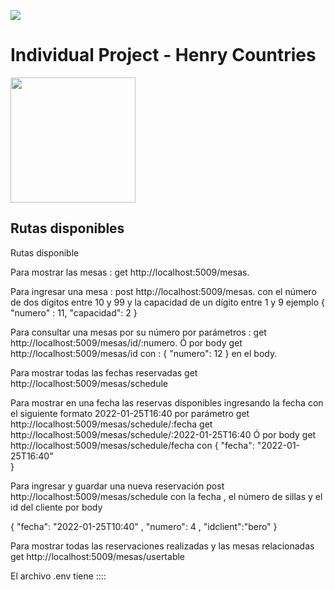 <p align='left'>
    <img src='https://static.wixstatic.com/media/85087f_0d84cbeaeb824fca8f7ff18d7c9eaafd~mv2.png/v1/fill/w_160,h_30,al_c,q_85,usm_0.66_1.00_0.01/Logo_completo_Color_1PNG.webp' </img>
</p>

# Individual Project - Henry Countries

<p align="left">
  <img height="200" src="./countries.png" />
</p>

## Rutas disponibles



Rutas disponible 


Para mostrar las mesas     :     get     http://localhost:5009/mesas.


Para ingresar una mesa     :
    post     http://localhost:5009/mesas.
con el número de dos dígitos entre 10 y 99 y la capacidad de un dígito entre 1 y 9 
ejemplo
{
 "numero" : 11,
 "capacidad": 2
}



Para consultar una mesas por su número por parámetros    : 
get       http://localhost:5009/mesas/id/:numero.
Ó
por body    get    http://localhost:5009/mesas/id
con :
{ 
   "numero": 12 
}
en el body.



Para mostrar todas las fechas reservadas 
  get    http://localhost:5009/mesas/schedule



Para mostrar en una fecha las reservas disponibles ingresando la fecha con el siguiente formato 2022-01-25T16:40 por parámetro 
get    http://localhost:5009/mesas/schedule/:fecha
get    http://localhost:5009/mesas/schedule/:2022-01-25T16:40
   Ó
por body
get    http://localhost:5009/mesas/schedule/fecha
con
 { 
 "fecha": "2022-01-25T16:40"   
}


Para ingresar y guardar una nueva reservación
 post     http://localhost:5009/mesas/schedule 
con la fecha , el número de sillas y el id del cliente por body

{ 
 "fecha": "2022-01-25T10:40" ,
  "numero": 4 ,
  "idclient":"bero"
}


Para mostrar todas las reservaciones realizadas y las mesas relacionadas
get    http://localhost:5009/mesas/usertable




El archivo .env tiene ::::




